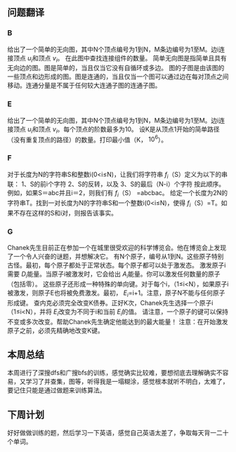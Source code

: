 ## 问题翻译
### B
给出了一个简单的无向图，其中N个顶点编号为1到N，M条边编号为1至M。边i连接顶点 $u_{i}$和顶点 $v_{i}$。
在此图中查找连接组件的数量。
简单无向图是指简单且具有无向边的图。图是简单的，当且仅当它没有自循环或多边。
图的子图是由该图的一些顶点和边形成的图。图是连通的，当且仅当一个图可以通过边在每对顶点之间移动。连通分量是不属于任何较大连通子图的连通子图。
### E
给出了一个简单的无向图，其中N个顶点编号为1到N，M条边编号为1至M。边i连接顶点 $u_{i}$和顶点 $v_{i}$。每个顶点的阶数最多为10。
设K是从顶点1开始的简单路径（没有重复顶点的路径）的数量。打印最小值（K， $10^{6}$）。
### F
对于长度为N的字符串S和整数i(0<i≤N)，让我们将字符串 $f_{i}$（S）定义为以下的串联：
1、S的前i个字符
2、S的反转，以及
3、S的最后（N-i）个字符
按此顺序。例如，如果S＝abc并且i＝2，则我们有 $f_{i}$（S） =abcbac。
给定一个长度为2N的字符串T。找到一对长度为N的字符串S和一个整数i(0<i≤N)，使得  $f_{i}$（S）=T。如果不存在这样的S和i对，则报告该事实。
### G
Chanek先生目前正在参加一个在城里很受欢迎的科学博览会。他在博览会上发现了一个令人兴奋的谜题，并想解决它。
有N个原子，编号从1到N。这些原子特别古怪。最初，每个原子都处于正常状态。每个原子都可以处于激发态。
激发原子i需要 $D_{i}$能量。当原子i被激发时，它会给出 $A_{i}$能量。你可以激发任何数量的原子（包括零）。
这些原子还形成一种特殊的单向键。对于每个i，（1≤i<N），如果原子i被激发，则原子E也将被免费激发。最初， $E_{i}$=i+1。注意，原子N不能与任何原子形成键。
查内克必须完全改变K债券。正好K次，Chanek先生选择一个原子i（1≤i<N），并将 $E_{i}$改变为不同于i和当前 $E_{i}$的值。
请注意，一个原子的键可以保持不变或多次改变。帮助Chanek先生确定他能达到的最大能量！
注意：在开始激发原子之前，必须先精确地改变K键。
## 本周总结
本周进行了深搜dfs和广搜bfs的训练，感觉确实比较难，要想彻底去理解确实不容易，又学习了并查集，图等，听得我是一塌糊涂，感觉根本就听不明白，太难了，要记住只能是通过做题来训练算法。
## 下周计划
好好做做训练的题，然后学习一下英语，感觉自己英语太差了，争取每天背一二十个单词。
